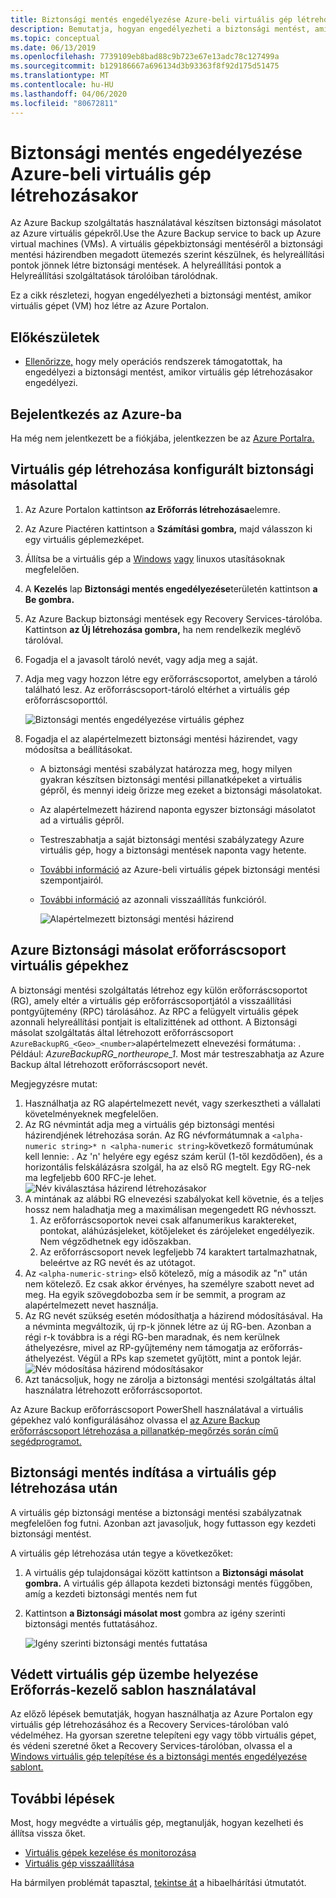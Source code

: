 ```yaml
---
title: Biztonsági mentés engedélyezése Azure-beli virtuális gép létrehozásakor
description: Bemutatja, hogyan engedélyezheti a biztonsági mentést, amikor azure-beli virtuális gép létrehozása az Azure Backup használatával.
ms.topic: conceptual
ms.date: 06/13/2019
ms.openlocfilehash: 7739109eb8bad88c9b723e67e13adc78c127499a
ms.sourcegitcommit: b129186667a696134d3b93363f8f92d175d51475
ms.translationtype: MT
ms.contentlocale: hu-HU
ms.lasthandoff: 04/06/2020
ms.locfileid: "80672811"
---
```

# <a name="enable-backup-when-you-create-an-azure-vm"></a>Biztonsági mentés engedélyezése Azure-beli virtuális gép létrehozásakor

Az Azure Backup szolgáltatás használatával készítsen biztonsági másolatot az Azure virtuális gépekről.Use the Azure Backup service to back up Azure virtual machines (VMs). A virtuális gépekbiztonsági mentéséről a biztonsági mentési házirendben megadott ütemezés szerint készülnek, és helyreállítási pontok jönnek létre biztonsági mentések. A helyreállítási pontok a Helyreállítási szolgáltatások tárolóiban tárolódnak.

Ez a cikk részletezi, hogyan engedélyezheti a biztonsági mentést, amikor virtuális gépet (VM) hoz létre az Azure Portalon.  

## <a name="before-you-start"></a>Előkészületek

- [Ellenőrizze,](backup-support-matrix-iaas.md#supported-backup-actions) hogy mely operációs rendszerek támogatottak, ha engedélyezi a biztonsági mentést, amikor virtuális gép létrehozásakor engedélyezi.

## <a name="sign-in-to-azure"></a>Bejelentkezés az Azure-ba

Ha még nem jelentkezett be a fiókjába, jelentkezzen be az [Azure Portalra.](https://portal.azure.com)

## <a name="create-a-vm-with-backup-configured"></a>Virtuális gép létrehozása konfigurált biztonsági másolattal

1. Az Azure Portalon kattintson **az Erőforrás létrehozása**elemre.

2. Az Azure Piactéren kattintson a **Számítási gombra,** majd válasszon ki egy virtuális géplemezképet.

3. Állítsa be a virtuális gép a [Windows](https://docs.microsoft.com/azure/virtual-machines/windows/quick-create-portal) [vagy](https://docs.microsoft.com/azure/virtual-machines/linux/quick-create-portal) linuxos utasításoknak megfelelően.

4. A **Kezelés** lap **Biztonsági mentés engedélyezése**területén kattintson **a Be gombra.**
5. Az Azure Backup biztonsági mentések egy Recovery Services-tárolóba. Kattintson **az Új létrehozása gombra,** ha nem rendelkezik meglévő tárolóval.
6. Fogadja el a javasolt tároló nevét, vagy adja meg a saját.
7. Adja meg vagy hozzon létre egy erőforráscsoportot, amelyben a tároló található lesz. Az erőforráscsoport-tároló eltérhet a virtuális gép erőforráscsoporttól.

    ![Biztonsági mentés engedélyezése virtuális géphez](./media/backup-during-vm-creation/enable-backup.png)

8. Fogadja el az alapértelmezett biztonsági mentési házirendet, vagy módosítsa a beállításokat.
    - A biztonsági mentési szabályzat határozza meg, hogy milyen gyakran készítsen biztonsági mentési pillanatképeket a virtuális gépről, és mennyi ideig őrizze meg ezeket a biztonsági másolatokat.
    - Az alapértelmezett házirend naponta egyszer biztonsági másolatot ad a virtuális gépről.
    - Testreszabhatja a saját biztonsági mentési szabályzategy Azure virtuális gép, hogy a biztonsági mentések naponta vagy hetente.
    - [További információ](backup-azure-vms-introduction.md#backup-and-restore-considerations) az Azure-beli virtuális gépek biztonsági mentési szempontjairól.
    - [További információ](backup-instant-restore-capability.md) az azonnali visszaállítás funkcióról.

      ![Alapértelmezett biztonsági mentési házirend](./media/backup-during-vm-creation/daily-policy.png)

## <a name="azure-backup-resource-group-for-virtual-machines"></a>Azure Biztonsági másolat erőforráscsoport virtuális gépekhez

A biztonsági mentési szolgáltatás létrehoz egy külön erőforráscsoportot (RG), amely eltér a virtuális gép erőforráscsoportjától a visszaállítási pontgyűjtemény (RPC) tárolásához. Az RPC a felügyelt virtuális gépek azonnali helyreállítási pontjait is eltalizittének ad otthont. A Biztonsági másolat szolgáltatás által létrehozott erőforráscsoport `AzureBackupRG_<Geo>_<number>`alapértelmezett elnevezési formátuma: . Például: *AzureBackupRG_northeurope_1*. Most már testreszabhatja az Azure Backup által létrehozott erőforráscsoport nevét.

Megjegyzésre mutat:

1. Használhatja az RG alapértelmezett nevét, vagy szerkesztheti a vállalati követelményeknek megfelelően.
2. Az RG névmintát adja meg a virtuális gép biztonsági mentési házirendjének létrehozása során. Az RG névformátumnak a `<alpha-numeric string>* n <alpha-numeric string>`következő formátumúnak kell lennie: . Az 'n' helyére egy egész szám kerül (1-től kezdődően), és a horizontális felskálázásra szolgál, ha az első RG megtelt. Egy RG-nek ma legfeljebb 600 RFC-je lehet.
              ![Név kiválasztása házirend létrehozásakor](./media/backup-during-vm-creation/create-policy.png)
3. A mintának az alábbi RG elnevezési szabályokat kell követnie, és a teljes hossz nem haladhatja meg a maximálisan megengedett RG névhosszt.
    1. Az erőforráscsoportok nevei csak alfanumerikus karaktereket, pontokat, aláhúzásjeleket, kötőjeleket és zárójeleket engedélyezik. Nem végződhetnek egy időszakban.
    2. Az erőforráscsoport nevek legfeljebb 74 karaktert tartalmazhatnak, beleértve az RG nevét és az utótagot.
4. Az `<alpha-numeric-string>` első kötelező, míg a második az "n" után nem kötelező. Ez csak akkor érvényes, ha személyre szabott nevet ad meg. Ha egyik szövegdobozba sem ír be semmit, a program az alapértelmezett nevet használja.
5. Az RG nevét szükség esetén módosíthatja a házirend módosításával. Ha a névminta megváltozik, új rp-k jönnek létre az új RG-ben. Azonban a régi r-k továbbra is a régi RG-ben maradnak, és nem kerülnek áthelyezésre, mivel az RP-gyűjtemény nem támogatja az erőforrás-áthelyezést. Végül a RPs kap szemetet gyűjtött, mint a pontok lejár.
![Név módosítása házirend módosításakor](./media/backup-during-vm-creation/modify-policy.png)
6. Azt tanácsoljuk, hogy ne zárolja a biztonsági mentési szolgáltatás által használatra létrehozott erőforráscsoportot.

Az Azure Backup erőforráscsoport PowerShell használatával a virtuális gépekhez való konfigurálásához olvassa el [az Azure Backup erőforráscsoport létrehozása a pillanatkép-megőrzés során című segédprogramot.](backup-azure-vms-automation.md#creating-azure-backup-resource-group-during-snapshot-retention)

## <a name="start-a-backup-after-creating-the-vm"></a>Biztonsági mentés indítása a virtuális gép létrehozása után

A virtuális gép biztonsági mentése a biztonsági mentési szabályzatnak megfelelően fog futni. Azonban azt javasoljuk, hogy futtasson egy kezdeti biztonsági mentést.

A virtuális gép létrehozása után tegye a következőket:

1. A virtuális gép tulajdonságai között kattintson a **Biztonsági másolat gombra.** A virtuális gép állapota kezdeti biztonsági mentés függőben, amíg a kezdeti biztonsági mentés nem fut
2. Kattintson **a Biztonsági másolat most** gombra az igény szerinti biztonsági mentés futtatásához.

    ![Igény szerinti biztonsági mentés futtatása](./media/backup-during-vm-creation/run-backup.png)

## <a name="use-a-resource-manager-template-to-deploy-a-protected-vm"></a>Védett virtuális gép üzembe helyezése Erőforrás-kezelő sablon használatával

Az előző lépések bemutatják, hogyan használhatja az Azure Portalon egy virtuális gép létrehozásához és a Recovery Services-tárolóban való védelméhez. Ha gyorsan szeretne telepíteni egy vagy több virtuális gépet, és védeni szeretné őket a Recovery Services-tárolóban, olvassa el a [Windows virtuális gép telepítése és a biztonsági mentés engedélyezése sablont.](https://azure.microsoft.com/resources/templates/101-recovery-services-create-vm-and-configure-backup/)

## <a name="next-steps"></a>További lépések

Most, hogy megvédte a virtuális gép, megtanulják, hogyan kezelheti és állítsa vissza őket.

- [Virtuális gépek kezelése és monitorozása](backup-azure-manage-vms.md)
- [Virtuális gép visszaállítása](backup-azure-arm-restore-vms.md)

Ha bármilyen problémát tapasztal, [tekintse át](backup-azure-vms-troubleshoot.md) a hibaelhárítási útmutatót.
